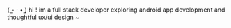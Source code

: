 (  ̳• · • ̳) hi ! im a full stack developer exploring android app development and thoughtful ux/ui design ~

